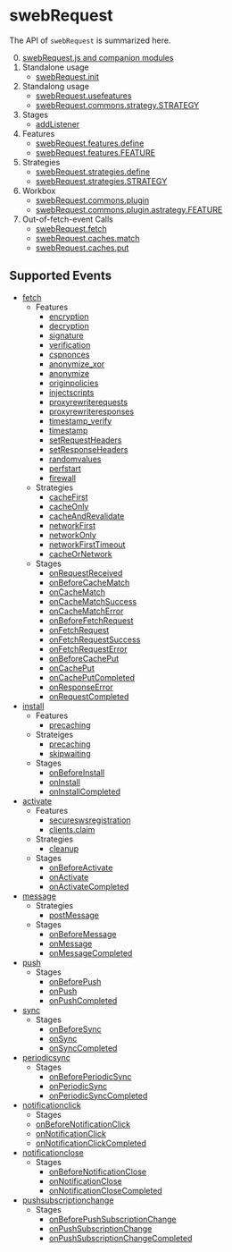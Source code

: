 # swebRequest

The API of `swebRequest` is summarized here.

0. [swebRequest.js and companion modules](lib/)
1. Standalone usage
    - [swebRequest.init](modes/standalone.md#swebrequestinit)
2. Standalong usage
    - [swebRequest.usefeatures](modes/standalong.md#swebrequestusefeatures)
    - [swebRequest.commons.strategy.STRATEGY](modes/standalong.md#routing-strategies)
3. Stages
    - [addListener](stages.md#addlistener)
4. Features
    - [swebRequest.features.define](features.md#definition)
    - [swebRequest.features.FEATURE](features.md#activation)
5. Strategies
    - [swebRequest.strategies.define](strategies.md#definition)
    - [swebRequest.strategies.STRATEGY](strategies.md#activation)
6. Workbox
    - [swebRequest.commons.plugin](workbox.md)
    - [swebRequest.commons.plugin.astrategy.FEATURE](workbox.md)
7. Out-of-fetch-event Calls
    - [swebRequest.fetch](stages/onFetchRequest.md#network-fetch-from-other-events)
    - [swebRequest.caches.match](stages/onCacheMatch.md#cache-reads-from-other-events)
    - [swebRequest.caches.put](stages/onCachePut.md#cache-writes-from-other-events)


## Supported Events
- [fetch](events/fetch.md)
  - Features
    - [encryption](features/encryption.md)
    - [decryption](features/decryption.md)
    - [signature](features/signature.md)
    - [verification](features/verification.md)
    - [cspnonces](features/cspnonces.md)
    - [anonymize_xor](features/anonymize_xor.md)
    - [anonymize](features/anonymize.md)
    - [originpolicies](features/originpolicies.md)
    - [injectscripts](features/injectscripts.md)
    - [proxyrewriterequests](features/proxyrewriterequests.md)
    - [proxyrewriteresponses](features/proxyrewriteresponses.md)
    - [timestamp_verify](features/timestamp_verify.md)
    - [timestamp](features/timestamp.md)
    - [setRequestHeaders](features/setRequestHeaders.md)
    - [setResponseHeaders](features/setResponseHeaders.md)
    - [randomvalues](features/randomvalues.md)
    - [perfstart](features/perfstart.md)
    - [firewall](features/firewall.md)
  - Strategies
    - [cacheFirst](strategies/cacheFirst.md)
    - [cacheOnly](strategies/cacheOnly.md)
    - [cacheAndRevalidate](strategies/cacheAndRevalidate.md)
    - [networkFirst](strategies/networkFirst.md)
    - [networkOnly](strategies/networkOnly.md)
    - [networkFirstTimeout](strategies/networkFirstTimeout.md)
    - [cacheOrNetwork](strategies/cacheOrNetwork.md)
  - Stages
    - [onRequestReceived](stages/onRequestReceived.md)
    - [onBeforeCacheMatch](stages/onBeforeCacheMatch.md)
    - [onCacheMatch](stages/onCacheMatch.md)
    - [onCacheMatchSuccess](stages/onCacheMatchSuccess.md)
    - [onCacheMatchError](stages/onCacheMatchError.md)
    - [onBeforeFetchRequest](stages/onBeforeFetchRequest.md)
    - [onFetchRequest](stages/onFetchRequest.md)
    - [onFetchRequestSuccess](stages/onFetchRequestSuccess.md)
    - [onFetchRequestError](stages/onFetchRequestError.md)
    - [onBeforeCachePut](stages/onBeforeCachePut.md)
    - [onCachePut](stages/onCachePut.md)
    - [onCachePutCompleted](stages/onCachePutCompleted.md)
    - [onResponseError](stages/onResponseError.md)
    - [onRequestCompleted](stages/onRequestCompleted.md)
- [install](events/install.md)
  - Features
    - [precaching](features/precaching.md)
  - Strateiges
    - [precaching](strategies/precaching.md)
    - [skipwaiting](features/skipwaiting.md)
  - Stages
    - [onBeforeInstall](stages/onBeforeInstall.md)
    - [onInstall](stages/onInstall.md)
    - [onInstallCompleted](stages/onInstallCompleted.md)
- [activate](events/activate.md)
  - Features
    - [secureswsregistration](features/secureswsregistration.md)
    - [clients.claim](features/clients.claim.md)
  - Strategies
    - [cleanup](strategies/cleanup.md)
  - Stages
    - [onBeforeActivate](stages/onBeforeActivate.md)
    - [onActivate](stages/onActivate.md)
    - [onActivateCompleted](stages/onActivateCompleted.md)
- [message](events/message.md)
  - Strategies
    - [postMessage](strategies/postMessage.md)
  - Stages
    - [onBeforeMessage](stages/onBeforeMessage.md)
    - [onMessage](stages/onMessage.md)
    - [onMessageCompleted](stages/onMessageCompleted.md)
- [push](events/push.md)
  - Stages
    - [onBeforePush](stages/onBeforePush.md)
    - [onPush](stages/onPush.md)
    - [onPushCompleted](stages/onPushCompleted.md)
- [sync](events/sync.md)
  - Stages
    - [onBeforeSync](stages/onBeforeSync.md)
    - [onSync](stages/onSync.md)
    - [onSyncCompleted](stages/onSyncCompleted.md)
- [periodicsync](events/periodicsync.md)
  - Stages
    - [onBeforePeriodicSync](stages/onBeforePeriodicSync.md)
    - [onPeriodicSync](stages/onPeriodicSync.md)
    - [onPeriodicSyncCompleted](stages/onPeriodicSyncCompleted.md)
- [notificationclick](events/notificationclick.md)
   - Stages
    - [onBeforeNotificationClick](stages/onBeforeNotificationClick.md)
    - [onNotificationClick](stages/onNotificationClick.md)
    - [onNotificationClickCompleted](stages/onNotificationClickCompleted.md)
- [notificationclose](events/notificationclose.md)
  - Stages
    - [onBeforeNotificationClose](stages/onBeforeNotificationClose.md)
    - [onNotificationClose](stages/onNotificationClose.md)
    - [onNotificationCloseCompleted](stages/onNotificationCloseCompleted.md)
- [pushsubscriptionchange](events/pushnotificationchange.md)
  - Stages
    - [onBeforePushSubscriptionChange](stages/onBeforePushSubscriptionChange.md)
    - [onPushSubscriptionChange](stages/onPushSubscriptionChange.md)
    - [onPushSubscriptionChangeCompleted](stages/onPushSubscriptionChangeCompleted.md)